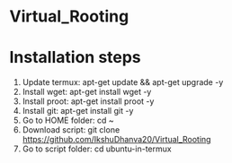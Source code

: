 # Virtual_Rooting
# Installation steps

1. Update termux: apt-get update && apt-get upgrade -y
2. Install wget: apt-get install wget -y
3. Install proot: apt-get install proot -y
4. Install git: apt-get install git -y
5. Go to HOME folder: cd ~
6. Download script: git clone https://github.com/IkshuDhanva20/Virtual_Rooting
7. Go to script folder: cd ubuntu-in-termux
